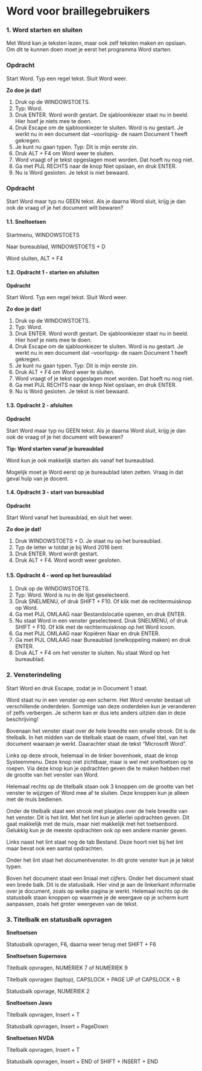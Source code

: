 
# Word voor braillegebruikers


### 1. Word starten en sluiten
Met Word kan je teksten lezen, maar ook zelf teksten maken en opslaan. Om dit te kunnen doen moet je eerst het programma Word starten.

### **Opdracht**

Start Word. Typ een regel tekst. Sluit Word weer.

**Zo doe je dat!**

1. Druk op de WINDOWSTOETS.
2. Typ: Word.
3. Druk ENTER. Word wordt gestart. De sjabloonkiezer staat nu in beeld. Hier hoef je niets mee te doen.
4. Druk Escape om de sjabloonkiezer te sluiten. Word is nu gestart. Je werkt nu in een document dat –voorlopig- de naam Document 1 heeft gekregen.
5. Je kunt nu gaan typen. Typ: Dit is mijn eerste zin.
6. Druk ALT + F4 om Word weer te sluiten.
7. Word vraagt of je tekst opgeslagen moet worden. Dat hoeft nu nog niet.
8. Ga met PIJL RECHTS naar de knop Niet opslaan, en druk ENTER.
9. Nu is Word gesloten. Je tekst is niet bewaard.

### **Opdracht**

Start Word maar typ nu GEEN tekst. Als je daarna Word sluit, krijg je dan ook de vraag of je het document wilt bewaren? 

#### 1.1. Sneltoetsen
Startmenu, WINDOWSTOETS

Naar bureaublad, WINDOWSTOETS + D

Word sluiten, ALT + F4

#### 1.2. Opdracht 1 - starten en afsluiten
**Opdracht**

Start Word. Typ een regel tekst. Sluit Word weer.

**Zo doe je dat!**

1. Druk op de WINDOWSTOETS.
2. Typ: Word.
3. Druk ENTER. Word wordt gestart. De sjabloonkiezer staat nu in beeld. Hier hoef je niets mee te doen.
4. Druk Escape om de sjabloonkiezer te sluiten. Word is nu gestart. Je werkt nu in een document dat –voorlopig- de naam Document 1 heeft gekregen.
5. Je kunt nu gaan typen. Typ: Dit is mijn eerste zin.
6. Druk ALT + F4 om Word weer te sluiten.
7. Word vraagt of je tekst opgeslagen moet worden. Dat hoeft nu nog niet.
8. Ga met PIJL RECHTS naar de knop Niet opslaan, en druk ENTER.
9. Nu is Word gesloten. Je tekst is niet bewaard.

#### 1.3. Opdracht 2 - afsluiten
**Opdracht**

Start Word maar typ nu GEEN tekst. Als je daarna Word sluit, krijg je dan ook de vraag of je het document wilt bewaren?

**Tip: Word starten vanaf je bureaublad**

Word kun je ook makkelijk starten als vanaf het bureaublad.

Mogelijk moet je Word eerst op je bureaublad laten zetten. Vraag in dat geval hulp van je docent.

#### 1.4. Opdracht 3 - start van bureaublad
**Opdracht**

Start Word vanaf het bureaublad, en sluit het weer.

**Zo doe je dat!**

1. Druk WINDOWSTOETS + D. Je staat nu op het bureaublad.
2. Typ de letter w totdat je bij Word 2016 bent.
3. Druk ENTER. Word wordt gestart.
4. Druk ALT + F4. Word wordt weer gesloten.

### 

#### 1.5. Opdracht 4 - word op het bureaublad
1. Druk op de WINDOWSTOETS.
2. Typ: Word. Word is nu in de lijst geselecteerd.
3. Druk SNELMENU, of druk SHIFT + F10. Of klik met de rechtermuisknop op Word.
4. Ga met PIJL OMLAAG naar Bestandslocatie openen, en druk ENTER.
5. Nu staat Word in een venster geselecteerd. Druk SNELMENU, of druk SHIFT + F10. Of klik met de rechtermuisknop op het Word icoon.
6. Ga met PIJL OMLAAG naar Kopiëren Naar en druk ENTER.
7. Ga met PIJL OMLAAG naar Bureaublad (snelkoppeling maken) en druk ENTER.
8. Druk ALT + F4 om het venster te sluiten. Nu staat Word op het bureaublad.

### 2. Vensterindeling
Start Word en druk Escape, zodat je in Document 1 staat.

Word staat nu in een venster op een scherm. Het Word venster bestaat uit verschillende onderdelen. Sommige van deze onderdelen kun je veranderen of zelfs verbergen. Je scherm kan er dus iets anders uitzien dan in deze beschrijving!

Bovenaan het venster staat over de hele breedte een smalle strook. Dit is de titelbalk. In het midden van de titelbalk staat de naam, ofwel titel, van het document waaraan je werkt. Daarachter staat de tekst “Microsoft Word”.

Links op deze strook, helemaal in de linker bovenhoek, staat de knop Systeemmenu. Deze knop niet zichtbaar, maar is wel met sneltoetsen op te roepen. Via deze knop kun je opdrachten geven die te maken hebben met de grootte van het venster van Word.

Helemaal rechts op de titelbalk staan ook 3 knoppen om de grootte van het venster te wijzigen of Word mee af te sluiten. Deze knoppen kun je alleen met de muis bedienen.

Onder de titelbalk staat een strook met plaatjes over de hele breedte van het venster. Dit is het lint. Met het lint kun je allerlei opdrachten geven. Dit gaat makkelijk met de muis, maar niet makkelijk met het toetsenbord. Gelukkig kun je de meeste opdrachten ook op een andere manier geven.

Links naast het lint staat nog de tab Bestand. Deze hoort niet bij het lint maar bevat ook een aantal opdrachten.

Onder het lint staat het documentvenster. In dit grote venster kun je je tekst typen.

Boven het document staat een liniaal met cijfers. Onder het document staat een brede balk. Dit is de statusbalk. Hier vind je aan de linkerkant informatie over je document, zoals op welke pagina je werkt. Helemaal rechts op de statusbalk staan knoppen op waarmee je de weergave op je scherm kunt aanpassen, zoals het groter weergeven van de tekst.

### 3. Titelbalk en statusbalk opvragen

**Sneltoetsen**

Statusbalk opvragen, F6, daarna weer terug met SHIFT + F6


**Sneltoetsen Supernova**

Titelbalk opvragen, NUMERIEK 7 of NUMERIEK 9

Titelbalk opvragen (laptop), CAPSLOCK + PAGE UP of CAPSLOCK + B

Statusbalk opvrage, NUMERIEK 2


**Sneltoetsen Jaws**

Titelbalk opvragen, Insert + T

Statusbalk opvragen, Insert + PageDown


**Sneltoetsen NVDA**

Titelbalk opvragen, Insert + T

Statusbalk opvragen, Insert + END of SHIFT + INSERT + END


